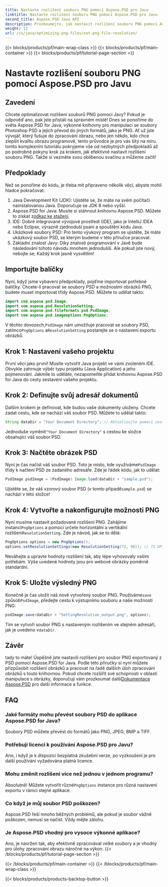 ```yaml
---
title: Nastavte rozlišení souboru PNG pomocí Aspose.PSD pro Javu
linktitle: Nastavte rozlišení souboru PNG pomocí Aspose.PSD pro Javu
second_title: Aspose.PSD Java API
description: Prozkoumejte, jak nastavit rozlišení souboru PNG pomocí Aspose.PSD for Java s tímto podrobným návodem krok za krokem. Optimalizujte své obrázky během okamžiku.
weight: 13
url: /cs/java/optimizing-png-files/set-png-file-resolution/
---
```


{{< blocks/products/pf/main-wrap-class >}}
{{< blocks/products/pf/main-container >}}
{{< blocks/products/pf/tutorial-page-section >}}

# Nastavte rozlišení souboru PNG pomocí Aspose.PSD pro Javu

## Zavedení
Chcete optimalizovat rozlišení souborů PNG pomocí Javy? Pokud je odpověď ano, pak jste přistáli na správném místě! Dnes se ponoříme do světa Aspose.PSD for Java, výkonné knihovny pro manipulaci se soubory Photoshop PSD a jejich převod do jiných formátů, jako je PNG. Ať už jste vývojář, který fušuje do zpracování obrazu, nebo jen někdo, kdo chce zlepšit kvalitu obrazu programově, tento průvodce je pro vás šitý na míru. 
tomto komplexním tutoriálu pokryjeme vše od nezbytných předpokladů až po podrobné pokyny krok za krokem, jak efektivně nastavit rozlišení souboru PNG. Takže si vezměte svou oblíbenou svačinu a můžeme začít!
## Předpoklady
 
Než se ponoříme do kódu, je třeba mít připraveno několik věcí, abyste mohli hladce pokračovat:
1. Java Development Kit (JDK): Ujistěte se, že máte na svém počítači nainstalovanou Java. Doporučuje se JDK 8 nebo vyšší.
2.  Aspose.PSD for Java: Musíte si stáhnout knihovnu Aspose.PSD. Můžete to získat z[odkaz ke stažení](https://releases.aspose.com/psd/java/).
3. IDE: Dobré integrované vývojové prostředí (IDE), jako je IntelliJ IDEA nebo Eclipse, výrazně zjednoduší psaní a spouštění kódu Java.
4. Ukázkové soubory PSD: Pro tento výukový program se ujistěte, že máte ukázkový soubor PSD, se kterým budeme v této příručce pracovat.
5. Základní znalost Javy: Díky znalosti programování v Javě bude následování tohoto návodu mnohem jednodušší. Ale pokud jste nový, nebojte se; Každý krok jasně vysvětlím!
## Importujte balíčky
Nyní, když jsme vybaveni předpoklady, pojďme importovat potřebné balíčky. Chcete-li pracovat se soubory PSD a možnostmi obrázků PNG, budete muset importovat třídy Aspose.PSD. Můžete to udělat takto:
```java
import com.aspose.psd.Image;
import com.aspose.psd.ResolutionSetting;
import com.aspose.psd.fileformats.psd.PsdImage;
import com.aspose.psd.imageoptions.PngOptions;
```
 V těchto dovozech,`PsdImage` nám umožňuje pracovat se soubory PSD, zatímco`PngOptions` a`ResolutionSetting` postarejte se o nastavení exportu obrázků.
## Krok 1: Nastavení vašeho projektu
První věci jako první! Musíte vytvořit Java projekt ve vámi zvoleném IDE. Obvykle zahrnuje výběr typu projektu (Java Application) a jeho pojmenování. 
Jakmile to uděláte, nezapomeňte přidat knihovnu Aspose.PSD for Java do cesty sestavení vašeho projektu.
## Krok 2: Definujte svůj adresář dokumentů
Dalším krokem je definovat, kde budou vaše dokumenty uloženy. Chcete zadat cestu, kde se nachází váš soubor PSD. Můžete to udělat takto:
```java
String dataDir = "Your Document Directory"; // Aktualizujte pomocí cesty ke složce
```
 Jednoduše vyměnit`"Your Document Directory"` s cestou ke složce obsahující váš soubor PSD. 
## Krok 3: Načtěte obrázek PSD
 Nyní je čas načíst váš soubor PSD. Toto je místo, kde využíváme`PsdImage` třídy k načtení PSD ze zadaného adresáře. 
Zde je řádek kódu, jak to udělat:
```java
PsdImage psdImage = (PsdImage) Image.load(dataDir + "sample.psd");
```
 Ujistěte se, že váš vzorový soubor PSD (v tomto případě`sample.psd`) se nachází v této složce!
## Krok 4: Vytvořte a nakonfigurujte možnosti PNG
 Nyní musíme nastavit požadované rozlišení PNG. Zahájíme instanci`PngOptions` a pomocí určete horizontální a vertikální rozlišení`ResolutionSetting`.
Zde je návod, jak se to dělá:
```java
PngOptions options = new PngOptions();
options.setResolutionSettings(new ResolutionSetting(72, 96)); // 72 DPI horizontálně, 96 DPI vertikálně
```
Neváhejte a upravte hodnoty rozlišení tak, aby lépe vyhovovaly vašim potřebám. Výše uvedené hodnoty jsou pro webové obrázky poměrně standardní.
## Krok 5: Uložte výsledný PNG
 Konečně je čas uložit náš nově vytvořený soubor PNG. Používáme`save` způsob`PsdImage`, předejte cestu k výstupnímu souboru a naše možnosti PNG:
```java
psdImage.save(dataDir + "SettingResolution_output.png", options);
```
 Tím se vytvoří soubor PNG s nastaveným rozlišením ve stejném adresáři, jak je uvedeno v`dataDir`.
## Závěr
 tady to máte! Úspěšně jste nastavili rozlišení pro soubor PNG exportovaný z PSD pomocí Aspose.PSD for Java. Podle této příručky si nyní můžete přizpůsobit rozlišení obrázků a pracovat na řadě dalších úloh zpracování obrázků s touto knihovnou. Pokud chcete rozšířit své schopnosti v oblasti manipulace s obrázky, doporučuji vám prozkoumat další[Dokumentace Aspose.PSD](https://reference.aspose.com/psd/java/) pro další informace a funkce.

## FAQ
### Jaké formáty mohu převést soubory PSD do aplikace Aspose.PSD for Java?
Soubory PSD můžete převést do formátů jako PNG, JPEG, BMP a TIFF.
### Potřebuji licenci k používání Aspose.PSD pro Javu?
Ano, i když je k dispozici bezplatná zkušební verze, po vyzkoušení je pro další používání vyžadována platná licence.
### Mohu změnit rozlišení více než jednou v jednom programu?
 Absolutně! Můžete vytvořit různé`PngOptions` instance pro různá nastavení exportu v rámci stejné aplikace.
### Co když je můj soubor PSD poškozen?
Aspose.PSD řeší mnoho běžných problémů, ale pokud je soubor vážně poškozen, nemusí se načíst. Vždy mějte zálohu.
### Je Aspose.PSD vhodný pro vysoce výkonné aplikace?
Ano, je navržen tak, aby efektivně zpracovával velké soubory a je vhodný pro úlohy zpracování obrazu náročné na výkon.
{{< /blocks/products/pf/tutorial-page-section >}}

{{< /blocks/products/pf/main-container >}}
{{< /blocks/products/pf/main-wrap-class >}}

{{< blocks/products/products-backtop-button >}}
